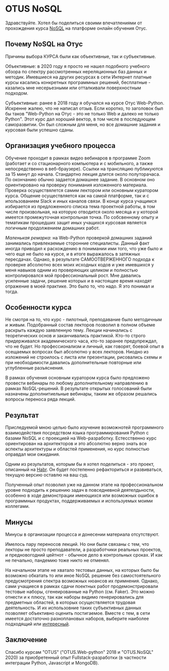 # OTUS NoSQL

Здравствуйте. Хотел бы поделиться своими впечатлениями от прохождения курса [NoSQL](https://otus.ru/lessons/nosql-bd) на платформе онлайн обучения Отус. 

## Почему NoSQL на Отус

Причины выбора КУРСА были как объективные, так и субъективные. 

Объективные: в 2020 году я просто не нашел подобного учебного обзора по спектру рассмотренных нереляционных баз данных и методик. Имевшиеся на других ресурсах в сети Интернет платные курсы касались конкретных программных решений, бесплатные - казались мне несерьезными или отталкивали поверхностным подходом.

Субъективные: ранее в 2018 году я обучался на курсе Отус Web-Python. Искренне жалею, что не написал отзыв. Если коротко, то заголовок был бы таков "Web-Python на Отус - это не только Web и далеко не только Python". Этот курс дал хороший вектор, в том числе в последующем саморазвитии. Он был сложным для меня, но все домашние задания и курсовая были успешно сданы.

## Организация учебного процесса

Обучение проходит в рамках видео вебинаров в программе Zoom (работает и со стационарного компьютера и с мобильного, а также непосредственно в веб-браузере). Ссылки на трансляцию публикуются за 15 минут до начала. Стандартно лекция длится около полуторачаса. По окончанию обычно задается домашнее задание. В основном оно ориентировано на проверку понимания изложенного материала. Проверка осуществялется самим лектором или основным куратором курса. Общение осуществляется как на самой платформе, так и с ипользованием Slack и иных каналов связи. В конце курса учащимся избирается из предложенного списка тема проектной работы, в том числе произвольная, на которую отводится около месяца и у которой имеется промежуточная контрольная точка. По собсвенному опыту и тематикам прошедших защит иных учащихся курсовая является логичным продолжением домашних работ.

_Маленькая ремарка_: на Web-Python проверкой домашних заданий занимались привлекаемые сторонние специалисты. Данный факт иногда приводил к расхождению в понимании ими того, что уже было и чего еще не было на курсе, и в итоге выражалось в затяжных пересдачах. Однако, 
в результате САМООТВЕРЖЕННОГО подхода к проверке абсолютно всех моих исходных кодов и уже имевшихся у меня навыков одним из проверяющих целиком и полностью контролировался мой профессиональный рост. Мне давались усиленные задачи, решение которых и в настоящее время находят отражение в моей практике. Это было то, что надо. Я это понимал и тогда. 

## Особенности курса

Не смотря на то, что курс - пилотный, преподавание было методичным и живым. Подобранный состав лекторов позволил в полном объеме раскрыть каждую заявленную тему. Лекции начинались с теоретических основ и заканчивались практикой. Кто-то строго придерживался академического часа, кто-то заранее предупреждал, что не будет. Но профессионализм и личный, как говорят, боевой опыт в осещаемых вопросах был абсолютно у всех лекторов. Ниодно из изложений не строилось с листа или презентации, рисовались схемы и при необходимости давались дополнительные повторные или углубленные разъяснения.

В рамках обучения основным куратором курса было предложено провести вебинары по любому дополнительному направлению в рамках NoSQL-решений. В результате открытых голосований были назначены дополнитиельные вебинары, таким же образом решались вопросы переноса ряда лекций. 

## Результат

Приследуемой мною целью было изучение возможнотей программного взаимодействия посредством языка программирования Python с  базами NoSQL и с проекцией на Web-разработку. Естесственно курс ориентирован на архитекторов и это абсолютно верно знать все аспекты архитектуры и областей применения, но курс полностью оправдал мои ожидания.

Одним из результатов, которым бы я хотел поделиться - это проект, описанный на [Habr](https://habr.com/ru/post/550294/). Он будет постепенно рефакториться и развиваться, текущую версию оставлю на ваш суд.

Полученный опыт позволил уже на данном этапе на профессиональном уровне подходить к решению задач в повседневной деятелдьности, особенно в ходе демонстрации имеющихся или возможных ошибок в программных продуктах, поддерживаемых и используемых моими коллегами.

## Минусы

Минусы в организации процесса и донесении материала отсутствуют. 

Имелось пару переносов лекций. Но они были связаны с тем, что лекторы не просто преподаватели, а разработчики реальных проектов, и предновогодний цейтнот - обычное дело в контрольных сроках. И как не печально, пандемию тоже никто не отменял.

На начальном этапе не хватало тестовых данных, на которых было бы возможно обкатать то или иное NoSQL решение без самостоятельного предусмотрения спектра возможных нюансов их примнения. Однако, сами учащиеся в рамках сдачи поектных работ продемонстрировали тестовые наборы, сгенеированные на Python (см. Faker). Это можно отнести и к плюсу, так как наборы видимо генерировались для предметных областей, в которых осуществляется трудовая деятельность. И их использовние таких субъективных данных позволяет объективно оценить постигаемое. Вместе с тем, в сети имеется достаточно разноплановых наборов, выберите наиболее подходящий или [интереcный](https://habr.com/ru/post/523182/).

## Заключение

Спасибо курсам "OTUS" ("OTUS.Web-python" 2018 и "OTUS.NoSQL" 2020) за приобретенный опыт Fullstack-разработки (в частности интеграции Python, Javascript и MongoDB).
